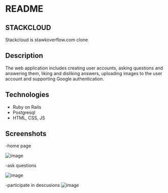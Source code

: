 # README

## STACKCLOUD 
Stackcloud is stawkoverflow.com clone


## Description
The web application includes creating user accounts, asking questions and answering them, liking and disliking answers, uploading images to the user account and supporting Google authentication.


## Technologies
- Ruby on Rails
- Postgresql
- HTML, CSS, JS

## Screenshots
-home page

![image](https://user-images.githubusercontent.com/59819615/154058534-a83c1ef9-0bfa-4f4e-9200-f823871d3fb9.png)

-ask questions

![image](https://user-images.githubusercontent.com/59819615/154058644-85e77ef9-2e0c-4478-b04d-74c1e8c1c669.png)

-participate in descusions
![image](https://user-images.githubusercontent.com/59819615/154059166-9a7af67b-bd97-4cc6-9136-cb2db496f936.png)








